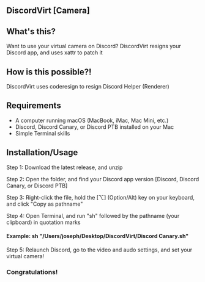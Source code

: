 ## DiscordVirt [Camera]


## What's this?
Want to use your virtual camera on Discord? DiscordVirt resigns your Discord app, and uses xattr to patch it


## How is this possible?!
DiscordVirt uses coderesign to resign Discord Helper (Renderer)

## Requirements
- A computer running macOS (MacBook, iMac, Mac Mini, etc.)
- Discord, Discord Canary, or Discord PTB installed on your Mac
- Simple Terminal skills

## Installation/Usage

Step 1: Download the latest release, and unzip


Step 2: Open the folder, and find your Discord app version [Discord, Discord Canary, or Discord PTB]


Step 3: Right-click the file, hold the [⌥] (Option/Alt) key on your keyboard, and click "Copy as pathname"


Step 4: Open Terminal, and run "sh" followed by the pathname (your clipboard) in quotation marks
#### Example: sh "/Users/joseph/Desktop/DiscordVirt/Discord Canary.sh"


Step 5: Relaunch Discord, go to the video and audo settings, and set your virtual camera!


### Congratulations!
